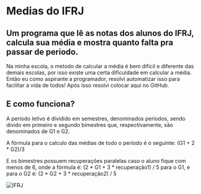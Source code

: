 # Medias do IFRJ
## Um programa que lê as notas dos alunos do IFRJ, calcula sua média e mostra quanto falta pra passar de periodo.

Na minha escola, o metodo de calcular a média é bem dificil e diferente das demais escolas, por isso existe uma certa dificuldade em calcular a média.
Então eu como aspirante a programador, resolvi automatizar isso para facilitar a vida de todos!
Após isso resolvi colocar aqui no GitHub.

## E como funciona?

A período letivo é dividido em semestres, denominados períodos, sendo divido em primeiro e segundo bimestres que, respectivamente, são denominados de G1 e G2.

A fórmula para o calculo das médias de todo o período é o seguinte: (G1 + 2 * G2)/3

E os bimestres possuem recuperações paralelas caso o aluno fique com menos de 6, onde a fórmula é: (2 * G1 + 3 * recuperação1) / 5 para o G1, e para o G2 é: (2 * G2 + 3 * recuperação2) / 5


![IFRJ](https://github.com/FonsMat123/mediasIFRJ/blob/master/img/if.png)
